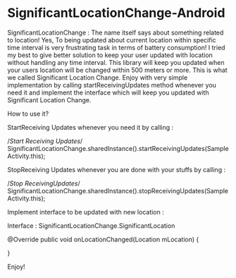 # SignificantLocationChange-Android

SignificantLocationChange : The name itself says about something related to location! Yes, To being updated about current location within specific time interval is very frustrating task in terms of battery consumption! I tried my best to give better solution to keep your user updated with location without handling any time interval. This library will keep you updated when your users location will be changed within 500 meters or more. This is what we called Significant Location Change. Enjoy with very simple implementation by calling startReceivingUpdates method whenever you need it and implement the interface which will keep you updated with Significant Location Change.

How to use it?

StartReceiving Updates whenever you need it by calling :

/*Start Receiving Updates*/
SignificantLocationChange.sharedInstance().startReceivingUpdates(SampleActivity.this);

StopReceiving Updates whenever you are done with your stuffs by calling :

/*Stop ReceivingUpdates*/
SignificantLocationChange.sharedInstance().stopReceivingUpdates(SampleActivity.this);

Implement interface to be updated with new location :

Interface : SignificantLocationChange.SignificantLocation

@Override public void onLocationChanged(Location mLocation) {

}

Enjoy!
